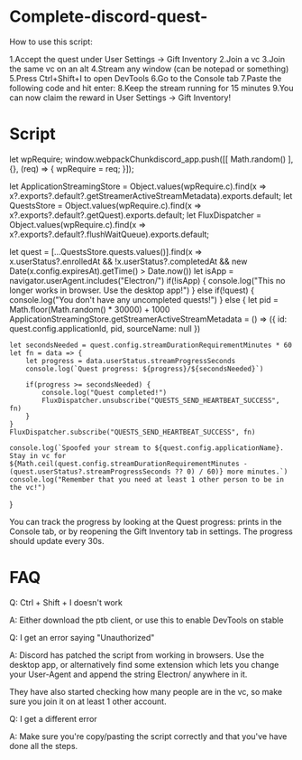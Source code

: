 # Complete-discord-quest-

How to use this script:

1.Accept the quest under User Settings -> Gift Inventory
2.Join a vc
3.Join the same vc on an alt
4.Stream any window (can be notepad or something)
5.Press Ctrl+Shift+I to open DevTools
6.Go to the Console tab
7.Paste the following code and hit enter:
8.Keep the stream running for 15 minutes
9.You can now claim the reward in User Settings -> Gift Inventory!


# Script



let wpRequire;
window.webpackChunkdiscord_app.push([[ Math.random() ], {}, (req) => { wpRequire = req; }]);

let ApplicationStreamingStore = Object.values(wpRequire.c).find(x => x?.exports?.default?.getStreamerActiveStreamMetadata).exports.default;
let QuestsStore = Object.values(wpRequire.c).find(x => x?.exports?.default?.getQuest).exports.default;
let FluxDispatcher = Object.values(wpRequire.c).find(x => x?.exports?.default?.flushWaitQueue).exports.default;

let quest = [...QuestsStore.quests.values()].find(x => x.userStatus?.enrolledAt && !x.userStatus?.completedAt && new Date(x.config.expiresAt).getTime() > Date.now())
let isApp = navigator.userAgent.includes("Electron/")
if(!isApp) {
	console.log("This no longer works in browser. Use the desktop app!")
} else if(!quest) {
	console.log("You don't have any uncompleted quests!")
} else {
	let pid = Math.floor(Math.random() * 30000) + 1000
	ApplicationStreamingStore.getStreamerActiveStreamMetadata = () => ({
		id: quest.config.applicationId,
		pid,
		sourceName: null
	})
	
	let secondsNeeded = quest.config.streamDurationRequirementMinutes * 60
	let fn = data => {
		let progress = data.userStatus.streamProgressSeconds
		console.log(`Quest progress: ${progress}/${secondsNeeded}`)
		
		if(progress >= secondsNeeded) {
			console.log("Quest completed!")
			FluxDispatcher.unsubscribe("QUESTS_SEND_HEARTBEAT_SUCCESS", fn)
		}
	}
	FluxDispatcher.subscribe("QUESTS_SEND_HEARTBEAT_SUCCESS", fn)
	
	console.log(`Spoofed your stream to ${quest.config.applicationName}. Stay in vc for ${Math.ceil(quest.config.streamDurationRequirementMinutes - (quest.userStatus?.streamProgressSeconds ?? 0) / 60)} more minutes.`)
	console.log("Remember that you need at least 1 other person to be in the vc!")
}



You can track the progress by looking at the Quest progress: prints in the Console tab, or by reopening the Gift Inventory tab in settings. The progress should update every 30s.



# FAQ
Q: Ctrl + Shift + I doesn't work

A: Either download the ptb client, or use this to enable DevTools on stable

Q: I get an error saying "Unauthorized"

A: Discord has patched the script from working in browsers. Use the desktop app, or alternatively find some extension which lets you change your User-Agent and append the string Electron/ anywhere in it.

They have also started checking how many people are in the vc, so make sure you join it on at least 1 other account.

Q: I get a different error

A: Make sure you're copy/pasting the script correctly and that you've have done all the steps.
